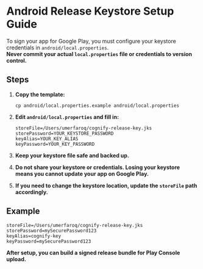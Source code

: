 # Android Release Keystore Setup Guide

To sign your app for Google Play, you must configure your keystore credentials in `android/local.properties`.  
**Never commit your actual `local.properties` file or credentials to version control.**

## Steps

1. **Copy the template:**
   ```
   cp android/local.properties.example android/local.properties
   ```

2. **Edit `android/local.properties` and fill in:**
   ```
   storeFile=/Users/umerfaroq/cognify-release-key.jks
   storePassword=YOUR_KEYSTORE_PASSWORD
   keyAlias=YOUR_KEY_ALIAS
   keyPassword=YOUR_KEY_PASSWORD
   ```

3. **Keep your keystore file safe and backed up.**

4. **Do not share your keystore or credentials. Losing your keystore means you cannot update your app on Google Play.**

5. **If you need to change the keystore location, update the `storeFile` path accordingly.**

## Example

```
storeFile=/Users/umerfaroq/cognify-release-key.jks
storePassword=mySecurePassword123
keyAlias=cognify-key
keyPassword=mySecurePassword123
```

**After setup, you can build a signed release bundle for Play Console upload.**